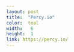 ```yaml
---
layout: post
title:  "Percy.io"
color:  teal
width:   6 
height:  1
link: https://percy.io/
---
```

